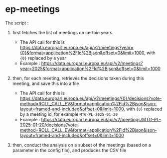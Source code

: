 # ep-meetings

The script :

1. first fetches the list of meetings on certain years.
	- The API call for this is https://data.europarl.europa.eu/api/v2/meetings?year={0}&format=application%2Fld%2Bjson&offset=0&limit=1000, with `{0}` replaced by a year
	- Example : https://data.europarl.europa.eu/api/v2/meetings?year=2025&format=application%2Fld%2Bjson&offset=0&limit=1000

2. then, for each meeting, retrieves the decisions taken during this meeting, and save this into a file
	- The API call for this is https://data.europarl.europa.eu/api/v2/meetings/{0}/decisions?vote-method=ROLL_CALL_EV&format=application%2Fld%2Bjson&json-layout=framed-and-included&offset=0&limit=1000, with `{0}` replaced by a meeting id, for example `MTG-PL-2025-01-20`
	- Example : https://data.europarl.europa.eu/api/v2/meetings/MTG-PL-2025-01-20/decisions?vote-method=ROLL_CALL_EV&format=application%2Fld%2Bjson&json-layout=framed-and-included&offset=0&limit=1000

3. then, conduct the analysis on a subset of the meetings (based on a parameter in the config file), and produces the CSV file